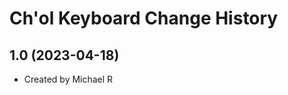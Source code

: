 Ch'ol Keyboard Change History
====================

1.0 (2023-04-18)
----------------
* Created by Michael R

